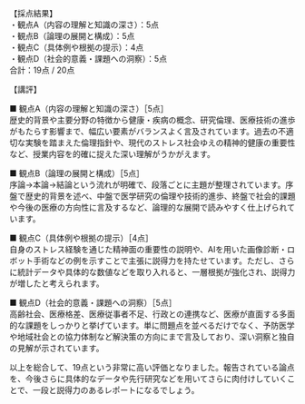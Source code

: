 【採点結果】  
・観点A（内容の理解と知識の深さ）：5点  
・観点B（論理の展開と構成）：5点  
・観点C（具体例や根拠の提示）：4点  
・観点D（社会的意義・課題への洞察）：5点  
合計：19点 / 20点  

【講評】  

■ 観点A（内容の理解と知識の深さ）［5点］  
歴史的背景や主要分野の特徴から健康・疾病の概念、研究倫理、医療技術の進歩がもたらす影響まで、幅広い要素がバランスよく言及されています。過去の不適切な実験を踏まえた倫理指針や、現代のストレス社会ゆえの精神的健康の重要性など、授業内容を的確に捉えた深い理解がうかがえます。

■ 観点B（論理の展開と構成）［5点］  
序論→本論→結論という流れが明確で、段落ごとに主題が整理されています。序盤で歴史的背景を述べ、中盤で医学研究の倫理や技術的進歩、終盤で社会的課題や今後の医療の方向性に言及するなど、論理的な展開で読みやすく仕上げられています。

■ 観点C（具体例や根拠の提示）［4点］  
自身のストレス経験を通じた精神面の重要性の説明や、AIを用いた画像診断・ロボット手術などの例を示すことで主張に説得力を持たせています。ただし、さらに統計データや具体的な数値などを取り入れると、一層根拠が強化され、説得力が増したと考えられます。

■ 観点D（社会的意義・課題への洞察）［5点］  
高齢社会、医療格差、医療従事者不足、行政との連携など、医療が直面する多面的な課題をしっかりと挙げています。単に問題点を並べるだけでなく、予防医学や地域社会との協力体制など解決策の方向にまで言及しており、深い洞察と独自の見解が示されています。

以上を総合して、19点という非常に高い評価となりました。報告されている論点を、今後さらに具体的なデータや先行研究などを用いてさらに肉付けしていくことで、一段と説得力のあるレポートになるでしょう。